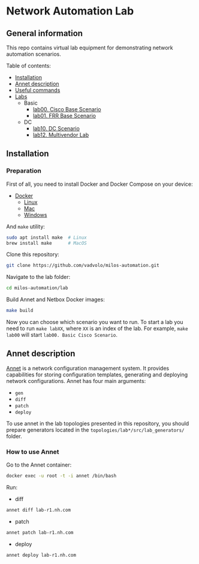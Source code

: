 # Network Automation Lab

## General information

This repo contains virtual lab equipment for demonstrating network automation scenarios.

Table of contents:

- [Installation](#installation)
- [Annet description](#annet-description)
- [Useful commands](#useful-commands)
- [Labs](#labs)
  - Basic
    - [lab00. Cisco Base Scenario](./topologies/lab00_basic_cisco)
    - [lab01. FRR Base Scenario](./topologies/lab01_basic_frr)
  - DC
    - [lab10. DC Scenario](./topologies/lab10_dc_cisco)
    - [lab12. Multivendor Lab](./topologies/lab12_dc_arista_cisco_frr)

## Installation

### Preparation

First of all, you need to install Docker and Docker Compose on your device:

- [Docker](https://docs.docker.com/engine/install/)
  - [Linux](https://docs.docker.com/desktop/install/linux/)
  - [Mac](https://docs.docker.com/desktop/install/mac-install/)
  - [Windows](https://docs.docker.com/desktop/install/windows-install/)

And `make` utility:

```bash
sudo apt install make  # Linux
brew install make      # MacOS
```

Clone this repository:

```bash
git clone https://github.com/vadvolo/milos-automation.git
```

Navigate to the lab folder:

```bash
cd milos-automation/lab
```

Build Annet and Netbox Docker images:

```bash
make build
```

Now you can choose which scenario you want to run. To start a lab you need to run `make labXX`, where `XX` is an index of the lab.
For example, `make lab00` will start `lab00. Basic Cisco Scenario`.

## Annet description

[Annet](https://annetutil.github.io/annet/main/index.html) is a network configuration management system. It provides capabilities for storing configuration templates, generating and deploying network configurations.
Annet has four main arguments:

- `gen`
- `diff`
- `patch`
- `deploy`

To use annet in the lab topologies presented in this repository, you should prepare generators located in the `topologies/lab*/src/lab_generators/` folder.

### How to use Annet

Go to the Annet container:

```bash
docker exec -u root -t -i annet /bin/bash
```

Run:

- diff

```bash
annet diff lab-r1.nh.com
```

- patch

```bash
annet patch lab-r1.nh.com
```

- deploy

```bash
annet deploy lab-r1.nh.com
```
